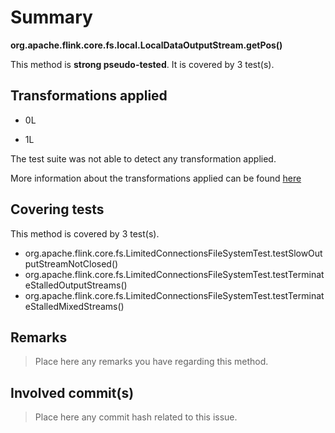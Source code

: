# Summary
**org.apache.flink.core.fs.local.LocalDataOutputStream.getPos()**

This method is **strong pseudo-tested**.
It is covered by 3 test(s). 


## Transformations applied

- 0L

- 1L


The test suite was not able to detect any transformation applied.

More information about the transformations applied can be found [here](https://github.com/STAMP-project/pitest-descartes)

## Covering tests
This method is covered by 3 test(s).
* org.apache.flink.core.fs.LimitedConnectionsFileSystemTest.testSlowOutputStreamNotClosed()
* org.apache.flink.core.fs.LimitedConnectionsFileSystemTest.testTerminateStalledOutputStreams()
* org.apache.flink.core.fs.LimitedConnectionsFileSystemTest.testTerminateStalledMixedStreams()


## Remarks
> Place here any remarks you have regarding this method.

## Involved commit(s)

> Place here any commit hash related to this issue.
